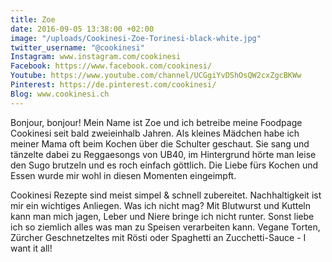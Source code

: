 ```yaml
---
title: Zoe
date: 2016-09-05 13:38:00 +02:00
image: "/uploads/Cookinesi-Zoe-Torinesi-black-white.jpg"
twitter_username: "@cookinesi"
Instagram: www.instagram.com/cookinesi
Facebook: https://www.facebook.com/cookinesi/
Youtube: https://www.youtube.com/channel/UCGgiYvDShOsQW2cxZgcBKWw
Pinterest: https://de.pinterest.com/cookinesi/
Blog: www.cookinesi.ch
---
```


Bonjour, bonjour! Mein Name ist Zoe und ich betreibe meine Foodpage Cookinesi seit bald zweieinhalb Jahren. Als kleines Mädchen habe ich meiner Mama oft beim Kochen über die Schulter geschaut. Sie sang und tänzelte dabei zu Reggaesongs von UB40, im Hintergrund hörte man leise den Sugo brutzeln und es roch einfach göttlich. Die Liebe fürs Kochen und Essen wurde mir wohl in diesen Momenten eingeimpft.

Cookinesi Rezepte sind meist simpel & schnell zubereitet. Nachhaltigkeit ist mir ein wichtiges Anliegen. Was ich nicht mag? Mit Blutwurst und Kutteln kann man mich jagen, Leber und Niere bringe ich nicht runter. Sonst liebe ich so ziemlich alles was man zu Speisen verarbeiten kann. Vegane Torten, Zürcher Geschnetzeltes mit Rösti oder Spaghetti an Zucchetti-Sauce - I want it all!